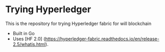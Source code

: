 # Trying Hyperledger
This is the repository for trying Hyperledger fabric for will blockchain
- Built in Go
- Uses  [HF 2.0] (https://hyperledger-fabric.readthedocs.io/en/release-2.5/whatis.html).